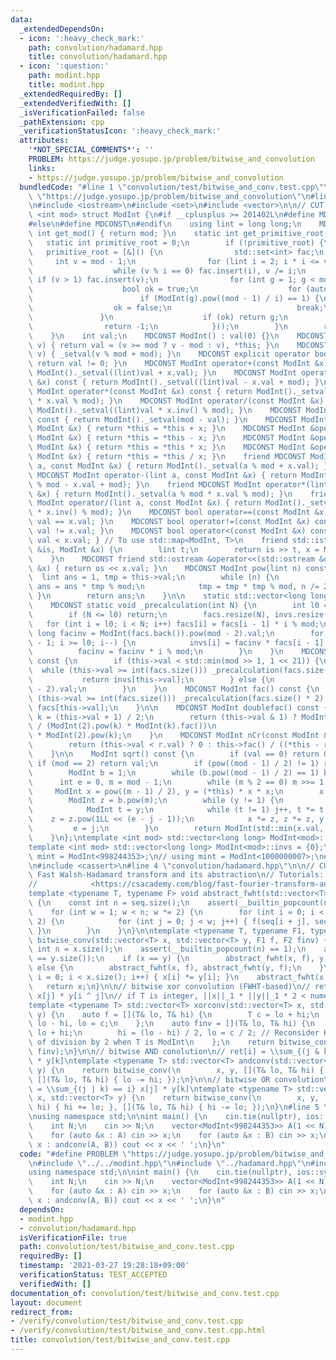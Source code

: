 ```yaml
---
data:
  _extendedDependsOn:
  - icon: ':heavy_check_mark:'
    path: convolution/hadamard.hpp
    title: convolution/hadamard.hpp
  - icon: ':question:'
    path: modint.hpp
    title: modint.hpp
  _extendedRequiredBy: []
  _extendedVerifiedWith: []
  _isVerificationFailed: false
  _pathExtension: cpp
  _verificationStatusIcon: ':heavy_check_mark:'
  attributes:
    '*NOT_SPECIAL_COMMENTS*': ''
    PROBLEM: https://judge.yosupo.jp/problem/bitwise_and_convolution
    links:
    - https://judge.yosupo.jp/problem/bitwise_and_convolution
  bundledCode: "#line 1 \"convolution/test/bitwise_and_conv.test.cpp\"\n#define PROBLEM\
    \ \"https://judge.yosupo.jp/problem/bitwise_and_convolution\"\n#line 2 \"modint.hpp\"\
    \n#include <iostream>\n#include <set>\n#include <vector>\n\n// CUT begin\ntemplate\
    \ <int mod> struct ModInt {\n#if __cplusplus >= 201402L\n#define MDCONST constexpr\n\
    #else\n#define MDCONST\n#endif\n    using lint = long long;\n    MDCONST static\
    \ int get_mod() { return mod; }\n    static int get_primitive_root() {\n     \
    \   static int primitive_root = 0;\n        if (!primitive_root) {\n         \
    \   primitive_root = [&]() {\n                std::set<int> fac;\n           \
    \     int v = mod - 1;\n                for (lint i = 2; i * i <= v; i++)\n  \
    \                  while (v % i == 0) fac.insert(i), v /= i;\n               \
    \ if (v > 1) fac.insert(v);\n                for (int g = 1; g < mod; g++) {\n\
    \                    bool ok = true;\n                    for (auto i : fac)\n\
    \                        if (ModInt(g).pow((mod - 1) / i) == 1) {\n          \
    \                  ok = false;\n                            break;\n         \
    \               }\n                    if (ok) return g;\n                }\n\
    \                return -1;\n            }();\n        }\n        return primitive_root;\n\
    \    }\n    int val;\n    MDCONST ModInt() : val(0) {}\n    MDCONST ModInt &_setval(lint\
    \ v) { return val = (v >= mod ? v - mod : v), *this; }\n    MDCONST ModInt(lint\
    \ v) { _setval(v % mod + mod); }\n    MDCONST explicit operator bool() const {\
    \ return val != 0; }\n    MDCONST ModInt operator+(const ModInt &x) const { return\
    \ ModInt()._setval((lint)val + x.val); }\n    MDCONST ModInt operator-(const ModInt\
    \ &x) const { return ModInt()._setval((lint)val - x.val + mod); }\n    MDCONST\
    \ ModInt operator*(const ModInt &x) const { return ModInt()._setval((lint)val\
    \ * x.val % mod); }\n    MDCONST ModInt operator/(const ModInt &x) const { return\
    \ ModInt()._setval((lint)val * x.inv() % mod); }\n    MDCONST ModInt operator-()\
    \ const { return ModInt()._setval(mod - val); }\n    MDCONST ModInt &operator+=(const\
    \ ModInt &x) { return *this = *this + x; }\n    MDCONST ModInt &operator-=(const\
    \ ModInt &x) { return *this = *this - x; }\n    MDCONST ModInt &operator*=(const\
    \ ModInt &x) { return *this = *this * x; }\n    MDCONST ModInt &operator/=(const\
    \ ModInt &x) { return *this = *this / x; }\n    friend MDCONST ModInt operator+(lint\
    \ a, const ModInt &x) { return ModInt()._setval(a % mod + x.val); }\n    friend\
    \ MDCONST ModInt operator-(lint a, const ModInt &x) { return ModInt()._setval(a\
    \ % mod - x.val + mod); }\n    friend MDCONST ModInt operator*(lint a, const ModInt\
    \ &x) { return ModInt()._setval(a % mod * x.val % mod); }\n    friend MDCONST\
    \ ModInt operator/(lint a, const ModInt &x) { return ModInt()._setval(a % mod\
    \ * x.inv() % mod); }\n    MDCONST bool operator==(const ModInt &x) const { return\
    \ val == x.val; }\n    MDCONST bool operator!=(const ModInt &x) const { return\
    \ val != x.val; }\n    MDCONST bool operator<(const ModInt &x) const { return\
    \ val < x.val; } // To use std::map<ModInt, T>\n    friend std::istream &operator>>(std::istream\
    \ &is, ModInt &x) {\n        lint t;\n        return is >> t, x = ModInt(t), is;\n\
    \    }\n    MDCONST friend std::ostream &operator<<(std::ostream &os, const ModInt\
    \ &x) { return os << x.val; }\n    MDCONST ModInt pow(lint n) const {\n      \
    \  lint ans = 1, tmp = this->val;\n        while (n) {\n            if (n & 1)\
    \ ans = ans * tmp % mod;\n            tmp = tmp * tmp % mod, n /= 2;\n       \
    \ }\n        return ans;\n    }\n\n    static std::vector<long long> facs, invs;\n\
    \    MDCONST static void _precalculation(int N) {\n        int l0 = facs.size();\n\
    \        if (N <= l0) return;\n        facs.resize(N), invs.resize(N);\n     \
    \   for (int i = l0; i < N; i++) facs[i] = facs[i - 1] * i % mod;\n        long\
    \ long facinv = ModInt(facs.back()).pow(mod - 2).val;\n        for (int i = N\
    \ - 1; i >= l0; i--) {\n            invs[i] = facinv * facs[i - 1] % mod;\n  \
    \          facinv = facinv * i % mod;\n        }\n    }\n    MDCONST lint inv()\
    \ const {\n        if (this->val < std::min(mod >> 1, 1 << 21)) {\n          \
    \  while (this->val >= int(facs.size())) _precalculation(facs.size() * 2);\n \
    \           return invs[this->val];\n        } else {\n            return this->pow(mod\
    \ - 2).val;\n        }\n    }\n    MDCONST ModInt fac() const {\n        while\
    \ (this->val >= int(facs.size())) _precalculation(facs.size() * 2);\n        return\
    \ facs[this->val];\n    }\n\n    MDCONST ModInt doublefac() const {\n        lint\
    \ k = (this->val + 1) / 2;\n        return (this->val & 1) ? ModInt(k * 2).fac()\
    \ / (ModInt(2).pow(k) * ModInt(k).fac())\n                               : ModInt(k).fac()\
    \ * ModInt(2).pow(k);\n    }\n    MDCONST ModInt nCr(const ModInt &r) const {\n\
    \        return (this->val < r.val) ? 0 : this->fac() / ((*this - r).fac() * r.fac());\n\
    \    }\n\n    ModInt sqrt() const {\n        if (val == 0) return 0;\n       \
    \ if (mod == 2) return val;\n        if (pow((mod - 1) / 2) != 1) return 0;\n\
    \        ModInt b = 1;\n        while (b.pow((mod - 1) / 2) == 1) b += 1;\n  \
    \      int e = 0, m = mod - 1;\n        while (m % 2 == 0) m >>= 1, e++;\n   \
    \     ModInt x = pow((m - 1) / 2), y = (*this) * x * x;\n        x *= (*this);\n\
    \        ModInt z = b.pow(m);\n        while (y != 1) {\n            int j = 0;\n\
    \            ModInt t = y;\n            while (t != 1) j++, t *= t;\n        \
    \    z = z.pow(1LL << (e - j - 1));\n            x *= z, z *= z, y *= z;\n   \
    \         e = j;\n        }\n        return ModInt(std::min(x.val, mod - x.val));\n\
    \    }\n};\ntemplate <int mod> std::vector<long long> ModInt<mod>::facs = {1};\n\
    template <int mod> std::vector<long long> ModInt<mod>::invs = {0};\n\n// using\
    \ mint = ModInt<998244353>;\n// using mint = ModInt<1000000007>;\n#line 2 \"convolution/hadamard.hpp\"\
    \n#include <cassert>\n#line 4 \"convolution/hadamard.hpp\"\n\n// CUT begin\n//\
    \ Fast Walsh-Hadamard transform and its abstraction\n// Tutorials: <https://codeforces.com/blog/entry/71899>\n\
    //            <https://csacademy.com/blog/fast-fourier-transform-and-variations-of-it>\n\
    template <typename T, typename F> void abstract_fwht(std::vector<T>& seq, F f)\
    \ {\n    const int n = seq.size();\n    assert(__builtin_popcount(n) == 1);\n\
    \    for (int w = 1; w < n; w *= 2) {\n        for (int i = 0; i < n; i += w *\
    \ 2) {\n            for (int j = 0; j < w; j++) { f(seq[i + j], seq[i + j + w]);\
    \ }\n        }\n    }\n}\n\ntemplate <typename T, typename F1, typename F2> std::vector<T>\
    \ bitwise_conv(std::vector<T> x, std::vector<T> y, F1 f, F2 finv) {\n    const\
    \ int n = x.size();\n    assert(__builtin_popcount(n) == 1);\n    assert(x.size()\
    \ == y.size());\n    if (x == y) {\n        abstract_fwht(x, f), y = x;\n    }\
    \ else {\n        abstract_fwht(x, f), abstract_fwht(y, f);\n    }\n    for (size_t\
    \ i = 0; i < x.size(); i++) { x[i] *= y[i]; }\n    abstract_fwht(x, finv);\n \
    \   return x;\n}\n\n// bitwise xor convolution (FWHT-based)\n// ret[i] = \\sum_j\
    \ x[j] * y[i ^ j]\n// if T is integer, ||x||_1 * ||y||_1 * 2 < numeric_limits<T>::max()\n\
    template <typename T> std::vector<T> xorconv(std::vector<T> x, std::vector<T>\
    \ y) {\n    auto f = [](T& lo, T& hi) {\n        T c = lo + hi;\n        hi =\
    \ lo - hi, lo = c;\n    };\n    auto finv = [](T& lo, T& hi) {\n        T c =\
    \ lo + hi;\n        hi = (lo - hi) / 2, lo = c / 2; // Reconsider HEAVY complexity\
    \ of division by 2 when T is ModInt\n    };\n    return bitwise_conv(x, y, f,\
    \ finv);\n}\n\n// bitwise AND conolution\n// ret[i] = \\sum_{(j & k) == i} x[j]\
    \ * y[k]\ntemplate <typename T> std::vector<T> andconv(std::vector<T> x, std::vector<T>\
    \ y) {\n    return bitwise_conv(\n        x, y, [](T& lo, T& hi) { lo += hi; },\
    \ [](T& lo, T& hi) { lo -= hi; });\n}\n\n// bitwise OR convolution\n// ret[i]\
    \ = \\sum_{(j | k) == i} x[j] * y[k]\ntemplate <typename T> std::vector<T> orconv(std::vector<T>\
    \ x, std::vector<T> y) {\n    return bitwise_conv(\n        x, y, [](T& lo, T&\
    \ hi) { hi += lo; }, [](T& lo, T& hi) { hi -= lo; });\n}\n#line 5 \"convolution/test/bitwise_and_conv.test.cpp\"\
    \nusing namespace std;\n\nint main() {\n    cin.tie(nullptr), ios::sync_with_stdio(false);\n\
    \    int N;\n    cin >> N;\n    vector<ModInt<998244353>> A(1 << N), B(1 << N);\n\
    \    for (auto &x : A) cin >> x;\n    for (auto &x : B) cin >> x;\n\n    for (auto\
    \ x : andconv(A, B)) cout << x << ' ';\n}\n"
  code: "#define PROBLEM \"https://judge.yosupo.jp/problem/bitwise_and_convolution\"\
    \n#include \"../../modint.hpp\"\n#include \"../hadamard.hpp\"\n#include <iostream>\n\
    using namespace std;\n\nint main() {\n    cin.tie(nullptr), ios::sync_with_stdio(false);\n\
    \    int N;\n    cin >> N;\n    vector<ModInt<998244353>> A(1 << N), B(1 << N);\n\
    \    for (auto &x : A) cin >> x;\n    for (auto &x : B) cin >> x;\n\n    for (auto\
    \ x : andconv(A, B)) cout << x << ' ';\n}\n"
  dependsOn:
  - modint.hpp
  - convolution/hadamard.hpp
  isVerificationFile: true
  path: convolution/test/bitwise_and_conv.test.cpp
  requiredBy: []
  timestamp: '2021-03-27 19:28:18+09:00'
  verificationStatus: TEST_ACCEPTED
  verifiedWith: []
documentation_of: convolution/test/bitwise_and_conv.test.cpp
layout: document
redirect_from:
- /verify/convolution/test/bitwise_and_conv.test.cpp
- /verify/convolution/test/bitwise_and_conv.test.cpp.html
title: convolution/test/bitwise_and_conv.test.cpp
---
```

